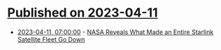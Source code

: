 # [Published on 2023-04-11](index.md)

* [2023-04-11, 07:00:00](https://science.slashdot.org/story/23/04/11/0136200/nasa-reveals-what-made-an-entire-starlink-satellite-fleet-go-down?utm_source=rss1.0mainlinkanon&utm_medium=feed) - [NASA Reveals What Made an Entire Starlink Satellite Fleet Go Down](https://science.slashdot.org/story/23/04/11/0136200/nasa-reveals-what-made-an-entire-starlink-satellite-fleet-go-down?utm_source=rss1.0mainlinkanon&utm_medium=feed)
